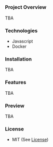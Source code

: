 ##

### Project Overview
TBA

### Technologies
- Javascript
- Docker

### Installation
TBA

### Features
TBA

### Preview
TBA

### License
- MIT (See [License](https://github.com/shdnaicode/n8n-project/blob/master/LICENSE))